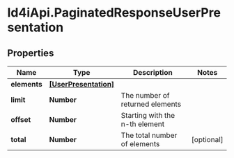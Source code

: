 # Id4iApi.PaginatedResponseUserPresentation

## Properties
Name | Type | Description | Notes
------------ | ------------- | ------------- | -------------
**elements** | [**[UserPresentation]**](UserPresentation.md) |  | 
**limit** | **Number** | The number of returned elements | 
**offset** | **Number** | Starting with the n-th element | 
**total** | **Number** | The total number of elements | [optional] 


